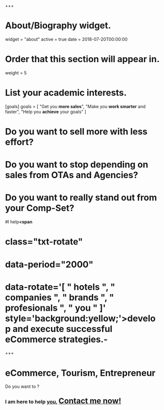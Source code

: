 +++
# About/Biography widget.
widget = "about"
active = true
date = 2018-07-20T00:00:00

# Order that this section will appear in.
weight = 5

# List your academic interests.
[goals]
  goals = [
    "Get you **more sales**",
    "Make you **work smarter** and faster",
    "Help you **achieve** your goals"
  ]

# Do you want to sell more with less effort?
# Do you want to stop depending on sales from OTAs and Agencies?
# Do you want to really stand out from your Comp-Set?

#I help<b><span
#     class="txt-rotate"
#     data-period="2000"
#     data-rotate='[ " hotels ", " companies ", " brands ", " profesionals ", " you " ]' style='background:yellow;'></span></b>develop and execute successful eCommerce strategies.-

+++

# eCommerce, Tourism, Entrepreneur


Do you want to <b><span
     class="txt-rotate"
     data-period="2000"
     data-rotate='[ "sell more with less effort", "stop depending on sales from OTAs and Agencies", "really stand out from your Comp-Set" ]' style='background:yellow;'></span></b>?

### I am here to help <u>you</u>, <a href="#contact" class=" btn btn-warning"><span style="font-size:1.5em">Contact me now!</span></a>